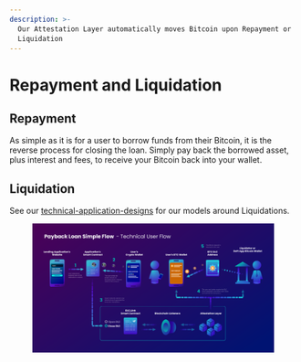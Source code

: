 ```yaml
---
description: >-
  Our Attestation Layer automatically moves Bitcoin upon Repayment or
  Liquidation
---
```


# Repayment and Liquidation

## Repayment

As simple as it is for a user to borrow funds from their Bitcoin, it is the reverse process for closing the loan. Simply pay back the borrowed asset, plus interest and fees, to receive your Bitcoin back into your wallet.

## Liquidation

See our [technical-application-designs](../architecture/technical-application-designs/ "mention") for our models around Liquidations.

<figure><img src="../.gitbook/assets/DLC.Link_PaybackLoanSimple_TechnicalFlow (2).png" alt=""><figcaption></figcaption></figure>

##



